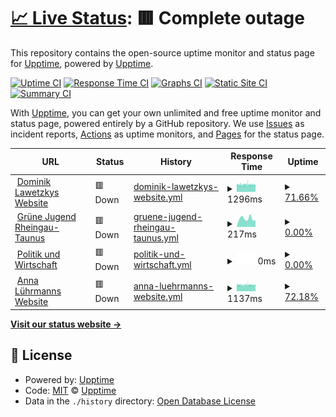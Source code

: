 # [📈 Live Status](https://status.dominiklawetzky.de): <!--live status--> **🟥 Complete outage**

This repository contains the open-source uptime monitor and status page for [Upptime](https://upptime.js.org), powered by [Upptime](https://github.com/upptime/upptime).

[![Uptime CI](https://github.com/dominiklawetzky/status-page/workflows/Uptime%20CI/badge.svg)](https://github.com/dominiklawetzky/status-page/actions?query=workflow%3A%22Uptime+CI%22)
[![Response Time CI](https://github.com/dominiklawetzky/status-page/workflows/Response%20Time%20CI/badge.svg)](https://github.com/dominiklawetzky/status-page/actions?query=workflow%3A%22Response+Time+CI%22)
[![Graphs CI](https://github.com/dominiklawetzky/status-page/workflows/Graphs%20CI/badge.svg)](https://github.com/dominiklawetzky/status-page/actions?query=workflow%3A%22Graphs+CI%22)
[![Static Site CI](https://github.com/dominiklawetzky/status-page/workflows/Static%20Site%20CI/badge.svg)](https://github.com/dominiklawetzky/status-page/actions?query=workflow%3A%22Static+Site+CI%22)
[![Summary CI](https://github.com/dominiklawetzky/status-page/workflows/Summary%20CI/badge.svg)](https://github.com/dominiklawetzky/status-page/actions?query=workflow%3A%22Summary+CI%22)

With [Upptime](https://upptime.js.org), you can get your own unlimited and free uptime monitor and status page, powered entirely by a GitHub repository. We use [Issues](https://github.com/upptime/upptime/issues) as incident reports, [Actions](https://github.com/dominiklawetzky/status-page/actions) as uptime monitors, and [Pages](https://status.dominiklawetzky.de) for the status page.

<!--start: status pages-->
<!-- This summary is generated by Upptime (https://github.com/upptime/upptime) -->
<!-- Do not edit this manually, your changes will be overwritten -->
<!-- prettier-ignore -->
| URL | Status | History | Response Time | Uptime |
| --- | ------ | ------- | ------------- | ------ |
| <img alt="" src="https://icons.duckduckgo.com/ip3/dominiklawetzky.de.ico" height="13"> [Dominik Lawetzkys Website](https://dominiklawetzky.de) | 🟥 Down | [dominik-lawetzkys-website.yml](https://github.com/dominiklawetzky/status-page/commits/HEAD/history/dominik-lawetzkys-website.yml) | <details><summary><img alt="Response time graph" src="./graphs/dominik-lawetzkys-website/response-time-week.png" height="20"> 1296ms</summary><br><a href="https://status.dominiklawetzky.de/history/dominik-lawetzkys-website"><img alt="Response time 1352" src="https://img.shields.io/endpoint?url=https%3A%2F%2Fraw.githubusercontent.com%2Fdominiklawetzky%2Fstatus-page%2FHEAD%2Fapi%2Fdominik-lawetzkys-website%2Fresponse-time.json"></a><br><a href="https://status.dominiklawetzky.de/history/dominik-lawetzkys-website"><img alt="24-hour response time 1235" src="https://img.shields.io/endpoint?url=https%3A%2F%2Fraw.githubusercontent.com%2Fdominiklawetzky%2Fstatus-page%2FHEAD%2Fapi%2Fdominik-lawetzkys-website%2Fresponse-time-day.json"></a><br><a href="https://status.dominiklawetzky.de/history/dominik-lawetzkys-website"><img alt="7-day response time 1296" src="https://img.shields.io/endpoint?url=https%3A%2F%2Fraw.githubusercontent.com%2Fdominiklawetzky%2Fstatus-page%2FHEAD%2Fapi%2Fdominik-lawetzkys-website%2Fresponse-time-week.json"></a><br><a href="https://status.dominiklawetzky.de/history/dominik-lawetzkys-website"><img alt="30-day response time 1329" src="https://img.shields.io/endpoint?url=https%3A%2F%2Fraw.githubusercontent.com%2Fdominiklawetzky%2Fstatus-page%2FHEAD%2Fapi%2Fdominik-lawetzkys-website%2Fresponse-time-month.json"></a><br><a href="https://status.dominiklawetzky.de/history/dominik-lawetzkys-website"><img alt="1-year response time 1347" src="https://img.shields.io/endpoint?url=https%3A%2F%2Fraw.githubusercontent.com%2Fdominiklawetzky%2Fstatus-page%2FHEAD%2Fapi%2Fdominik-lawetzkys-website%2Fresponse-time-year.json"></a></details> | <details><summary><a href="https://status.dominiklawetzky.de/history/dominik-lawetzkys-website">71.66%</a></summary><a href="https://status.dominiklawetzky.de/history/dominik-lawetzkys-website"><img alt="All-time uptime 99.85%" src="https://img.shields.io/endpoint?url=https%3A%2F%2Fraw.githubusercontent.com%2Fdominiklawetzky%2Fstatus-page%2FHEAD%2Fapi%2Fdominik-lawetzkys-website%2Fuptime.json"></a><br><a href="https://status.dominiklawetzky.de/history/dominik-lawetzkys-website"><img alt="24-hour uptime 62.87%" src="https://img.shields.io/endpoint?url=https%3A%2F%2Fraw.githubusercontent.com%2Fdominiklawetzky%2Fstatus-page%2FHEAD%2Fapi%2Fdominik-lawetzkys-website%2Fuptime-day.json"></a><br><a href="https://status.dominiklawetzky.de/history/dominik-lawetzkys-website"><img alt="7-day uptime 71.66%" src="https://img.shields.io/endpoint?url=https%3A%2F%2Fraw.githubusercontent.com%2Fdominiklawetzky%2Fstatus-page%2FHEAD%2Fapi%2Fdominik-lawetzkys-website%2Fuptime-week.json"></a><br><a href="https://status.dominiklawetzky.de/history/dominik-lawetzkys-website"><img alt="30-day uptime 93.40%" src="https://img.shields.io/endpoint?url=https%3A%2F%2Fraw.githubusercontent.com%2Fdominiklawetzky%2Fstatus-page%2FHEAD%2Fapi%2Fdominik-lawetzkys-website%2Fuptime-month.json"></a><br><a href="https://status.dominiklawetzky.de/history/dominik-lawetzkys-website"><img alt="1-year uptime 99.44%" src="https://img.shields.io/endpoint?url=https%3A%2F%2Fraw.githubusercontent.com%2Fdominiklawetzky%2Fstatus-page%2FHEAD%2Fapi%2Fdominik-lawetzkys-website%2Fuptime-year.json"></a></details>
| <img alt="" src="https://icons.duckduckgo.com/ip3/gj-rtk.de.ico" height="13"> [Grüne Jugend Rheingau-Taunus](https://gj-rtk.de) | 🟥 Down | [gruene-jugend-rheingau-taunus.yml](https://github.com/dominiklawetzky/status-page/commits/HEAD/history/gruene-jugend-rheingau-taunus.yml) | <details><summary><img alt="Response time graph" src="./graphs/gruene-jugend-rheingau-taunus/response-time-week.png" height="20"> 217ms</summary><br><a href="https://status.dominiklawetzky.de/history/gruene-jugend-rheingau-taunus"><img alt="Response time 201" src="https://img.shields.io/endpoint?url=https%3A%2F%2Fraw.githubusercontent.com%2Fdominiklawetzky%2Fstatus-page%2FHEAD%2Fapi%2Fgruene-jugend-rheingau-taunus%2Fresponse-time.json"></a><br><a href="https://status.dominiklawetzky.de/history/gruene-jugend-rheingau-taunus"><img alt="24-hour response time 180" src="https://img.shields.io/endpoint?url=https%3A%2F%2Fraw.githubusercontent.com%2Fdominiklawetzky%2Fstatus-page%2FHEAD%2Fapi%2Fgruene-jugend-rheingau-taunus%2Fresponse-time-day.json"></a><br><a href="https://status.dominiklawetzky.de/history/gruene-jugend-rheingau-taunus"><img alt="7-day response time 217" src="https://img.shields.io/endpoint?url=https%3A%2F%2Fraw.githubusercontent.com%2Fdominiklawetzky%2Fstatus-page%2FHEAD%2Fapi%2Fgruene-jugend-rheingau-taunus%2Fresponse-time-week.json"></a><br><a href="https://status.dominiklawetzky.de/history/gruene-jugend-rheingau-taunus"><img alt="30-day response time 226" src="https://img.shields.io/endpoint?url=https%3A%2F%2Fraw.githubusercontent.com%2Fdominiklawetzky%2Fstatus-page%2FHEAD%2Fapi%2Fgruene-jugend-rheingau-taunus%2Fresponse-time-month.json"></a><br><a href="https://status.dominiklawetzky.de/history/gruene-jugend-rheingau-taunus"><img alt="1-year response time 208" src="https://img.shields.io/endpoint?url=https%3A%2F%2Fraw.githubusercontent.com%2Fdominiklawetzky%2Fstatus-page%2FHEAD%2Fapi%2Fgruene-jugend-rheingau-taunus%2Fresponse-time-year.json"></a></details> | <details><summary><a href="https://status.dominiklawetzky.de/history/gruene-jugend-rheingau-taunus">0.00%</a></summary><a href="https://status.dominiklawetzky.de/history/gruene-jugend-rheingau-taunus"><img alt="All-time uptime 54.37%" src="https://img.shields.io/endpoint?url=https%3A%2F%2Fraw.githubusercontent.com%2Fdominiklawetzky%2Fstatus-page%2FHEAD%2Fapi%2Fgruene-jugend-rheingau-taunus%2Fuptime.json"></a><br><a href="https://status.dominiklawetzky.de/history/gruene-jugend-rheingau-taunus"><img alt="24-hour uptime 0.00%" src="https://img.shields.io/endpoint?url=https%3A%2F%2Fraw.githubusercontent.com%2Fdominiklawetzky%2Fstatus-page%2FHEAD%2Fapi%2Fgruene-jugend-rheingau-taunus%2Fuptime-day.json"></a><br><a href="https://status.dominiklawetzky.de/history/gruene-jugend-rheingau-taunus"><img alt="7-day uptime 0.00%" src="https://img.shields.io/endpoint?url=https%3A%2F%2Fraw.githubusercontent.com%2Fdominiklawetzky%2Fstatus-page%2FHEAD%2Fapi%2Fgruene-jugend-rheingau-taunus%2Fuptime-week.json"></a><br><a href="https://status.dominiklawetzky.de/history/gruene-jugend-rheingau-taunus"><img alt="30-day uptime 1.38%" src="https://img.shields.io/endpoint?url=https%3A%2F%2Fraw.githubusercontent.com%2Fdominiklawetzky%2Fstatus-page%2FHEAD%2Fapi%2Fgruene-jugend-rheingau-taunus%2Fuptime-month.json"></a><br><a href="https://status.dominiklawetzky.de/history/gruene-jugend-rheingau-taunus"><img alt="1-year uptime 0.00%" src="https://img.shields.io/endpoint?url=https%3A%2F%2Fraw.githubusercontent.com%2Fdominiklawetzky%2Fstatus-page%2FHEAD%2Fapi%2Fgruene-jugend-rheingau-taunus%2Fuptime-year.json"></a></details>
| <img alt="" src="https://icons.duckduckgo.com/ip3/politikundwirtschaft.de.ico" height="13"> [Politik und Wirtschaft](https://politikundwirtschaft.de) | 🟥 Down | [politik-und-wirtschaft.yml](https://github.com/dominiklawetzky/status-page/commits/HEAD/history/politik-und-wirtschaft.yml) | <details><summary><img alt="Response time graph" src="./graphs/politik-und-wirtschaft/response-time-week.png" height="20"> 0ms</summary><br><a href="https://status.dominiklawetzky.de/history/politik-und-wirtschaft"><img alt="Response time 0" src="https://img.shields.io/endpoint?url=https%3A%2F%2Fraw.githubusercontent.com%2Fdominiklawetzky%2Fstatus-page%2FHEAD%2Fapi%2Fpolitik-und-wirtschaft%2Fresponse-time.json"></a><br><a href="https://status.dominiklawetzky.de/history/politik-und-wirtschaft"><img alt="24-hour response time 0" src="https://img.shields.io/endpoint?url=https%3A%2F%2Fraw.githubusercontent.com%2Fdominiklawetzky%2Fstatus-page%2FHEAD%2Fapi%2Fpolitik-und-wirtschaft%2Fresponse-time-day.json"></a><br><a href="https://status.dominiklawetzky.de/history/politik-und-wirtschaft"><img alt="7-day response time 0" src="https://img.shields.io/endpoint?url=https%3A%2F%2Fraw.githubusercontent.com%2Fdominiklawetzky%2Fstatus-page%2FHEAD%2Fapi%2Fpolitik-und-wirtschaft%2Fresponse-time-week.json"></a><br><a href="https://status.dominiklawetzky.de/history/politik-und-wirtschaft"><img alt="30-day response time 0" src="https://img.shields.io/endpoint?url=https%3A%2F%2Fraw.githubusercontent.com%2Fdominiklawetzky%2Fstatus-page%2FHEAD%2Fapi%2Fpolitik-und-wirtschaft%2Fresponse-time-month.json"></a><br><a href="https://status.dominiklawetzky.de/history/politik-und-wirtschaft"><img alt="1-year response time 0" src="https://img.shields.io/endpoint?url=https%3A%2F%2Fraw.githubusercontent.com%2Fdominiklawetzky%2Fstatus-page%2FHEAD%2Fapi%2Fpolitik-und-wirtschaft%2Fresponse-time-year.json"></a></details> | <details><summary><a href="https://status.dominiklawetzky.de/history/politik-und-wirtschaft">0.00%</a></summary><a href="https://status.dominiklawetzky.de/history/politik-und-wirtschaft"><img alt="All-time uptime 19.04%" src="https://img.shields.io/endpoint?url=https%3A%2F%2Fraw.githubusercontent.com%2Fdominiklawetzky%2Fstatus-page%2FHEAD%2Fapi%2Fpolitik-und-wirtschaft%2Fuptime.json"></a><br><a href="https://status.dominiklawetzky.de/history/politik-und-wirtschaft"><img alt="24-hour uptime 0.00%" src="https://img.shields.io/endpoint?url=https%3A%2F%2Fraw.githubusercontent.com%2Fdominiklawetzky%2Fstatus-page%2FHEAD%2Fapi%2Fpolitik-und-wirtschaft%2Fuptime-day.json"></a><br><a href="https://status.dominiklawetzky.de/history/politik-und-wirtschaft"><img alt="7-day uptime 0.00%" src="https://img.shields.io/endpoint?url=https%3A%2F%2Fraw.githubusercontent.com%2Fdominiklawetzky%2Fstatus-page%2FHEAD%2Fapi%2Fpolitik-und-wirtschaft%2Fuptime-week.json"></a><br><a href="https://status.dominiklawetzky.de/history/politik-und-wirtschaft"><img alt="30-day uptime 1.38%" src="https://img.shields.io/endpoint?url=https%3A%2F%2Fraw.githubusercontent.com%2Fdominiklawetzky%2Fstatus-page%2FHEAD%2Fapi%2Fpolitik-und-wirtschaft%2Fuptime-month.json"></a><br><a href="https://status.dominiklawetzky.de/history/politik-und-wirtschaft"><img alt="1-year uptime 0.00%" src="https://img.shields.io/endpoint?url=https%3A%2F%2Fraw.githubusercontent.com%2Fdominiklawetzky%2Fstatus-page%2FHEAD%2Fapi%2Fpolitik-und-wirtschaft%2Fuptime-year.json"></a></details>
| <img alt="" src="https://icons.duckduckgo.com/ip3/anna-luehrmann.de.ico" height="13"> [Anna Lührmanns Website](https://anna-luehrmann.de) | 🟥 Down | [anna-luehrmanns-website.yml](https://github.com/dominiklawetzky/status-page/commits/HEAD/history/anna-luehrmanns-website.yml) | <details><summary><img alt="Response time graph" src="./graphs/anna-luehrmanns-website/response-time-week.png" height="20"> 1137ms</summary><br><a href="https://status.dominiklawetzky.de/history/anna-luehrmanns-website"><img alt="Response time 1149" src="https://img.shields.io/endpoint?url=https%3A%2F%2Fraw.githubusercontent.com%2Fdominiklawetzky%2Fstatus-page%2FHEAD%2Fapi%2Fanna-luehrmanns-website%2Fresponse-time.json"></a><br><a href="https://status.dominiklawetzky.de/history/anna-luehrmanns-website"><img alt="24-hour response time 1094" src="https://img.shields.io/endpoint?url=https%3A%2F%2Fraw.githubusercontent.com%2Fdominiklawetzky%2Fstatus-page%2FHEAD%2Fapi%2Fanna-luehrmanns-website%2Fresponse-time-day.json"></a><br><a href="https://status.dominiklawetzky.de/history/anna-luehrmanns-website"><img alt="7-day response time 1137" src="https://img.shields.io/endpoint?url=https%3A%2F%2Fraw.githubusercontent.com%2Fdominiklawetzky%2Fstatus-page%2FHEAD%2Fapi%2Fanna-luehrmanns-website%2Fresponse-time-week.json"></a><br><a href="https://status.dominiklawetzky.de/history/anna-luehrmanns-website"><img alt="30-day response time 1148" src="https://img.shields.io/endpoint?url=https%3A%2F%2Fraw.githubusercontent.com%2Fdominiklawetzky%2Fstatus-page%2FHEAD%2Fapi%2Fanna-luehrmanns-website%2Fresponse-time-month.json"></a><br><a href="https://status.dominiklawetzky.de/history/anna-luehrmanns-website"><img alt="1-year response time 1187" src="https://img.shields.io/endpoint?url=https%3A%2F%2Fraw.githubusercontent.com%2Fdominiklawetzky%2Fstatus-page%2FHEAD%2Fapi%2Fanna-luehrmanns-website%2Fresponse-time-year.json"></a></details> | <details><summary><a href="https://status.dominiklawetzky.de/history/anna-luehrmanns-website">72.18%</a></summary><a href="https://status.dominiklawetzky.de/history/anna-luehrmanns-website"><img alt="All-time uptime 98.97%" src="https://img.shields.io/endpoint?url=https%3A%2F%2Fraw.githubusercontent.com%2Fdominiklawetzky%2Fstatus-page%2FHEAD%2Fapi%2Fanna-luehrmanns-website%2Fuptime.json"></a><br><a href="https://status.dominiklawetzky.de/history/anna-luehrmanns-website"><img alt="24-hour uptime 63.44%" src="https://img.shields.io/endpoint?url=https%3A%2F%2Fraw.githubusercontent.com%2Fdominiklawetzky%2Fstatus-page%2FHEAD%2Fapi%2Fanna-luehrmanns-website%2Fuptime-day.json"></a><br><a href="https://status.dominiklawetzky.de/history/anna-luehrmanns-website"><img alt="7-day uptime 72.18%" src="https://img.shields.io/endpoint?url=https%3A%2F%2Fraw.githubusercontent.com%2Fdominiklawetzky%2Fstatus-page%2FHEAD%2Fapi%2Fanna-luehrmanns-website%2Fuptime-week.json"></a><br><a href="https://status.dominiklawetzky.de/history/anna-luehrmanns-website"><img alt="30-day uptime 93.56%" src="https://img.shields.io/endpoint?url=https%3A%2F%2Fraw.githubusercontent.com%2Fdominiklawetzky%2Fstatus-page%2FHEAD%2Fapi%2Fanna-luehrmanns-website%2Fuptime-month.json"></a><br><a href="https://status.dominiklawetzky.de/history/anna-luehrmanns-website"><img alt="1-year uptime 99.45%" src="https://img.shields.io/endpoint?url=https%3A%2F%2Fraw.githubusercontent.com%2Fdominiklawetzky%2Fstatus-page%2FHEAD%2Fapi%2Fanna-luehrmanns-website%2Fuptime-year.json"></a></details>

<!--end: status pages-->

[**Visit our status website →**](https://status.dominiklawetzky.de)

## 📄 License

- Powered by: [Upptime](https://github.com/upptime/upptime)
- Code: [MIT](./LICENSE) © [Upptime](https://upptime.js.org)
- Data in the `./history` directory: [Open Database License](https://opendatacommons.org/licenses/odbl/1-0/)
